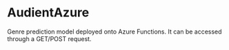 # AudientAzure
Genre prediction model deployed onto Azure Functions. It can be accessed through a GET/POST request.
